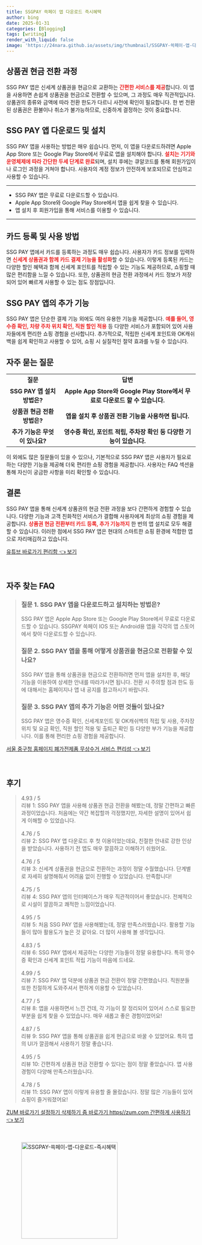 ```yaml
---
title: SSGPAY 쓱페이 앱 다운로드 즉시혜택
author: bing
date: 2025-01-31
categories: [Blogging]
tags: [writing]
render_with_liquid: false
image: 'https://24nara.github.io/assets/img/thumbnail/SSGPAY-쓱페이-앱-다운로드-즉시혜택.webp'
---
```



<h2 id='상품권 현금 전환 과정'>상품권 현금 전환 과정</h2>

<p>SSG PAY 앱은 신세계 상품권을 현금으로 교환하는 <b><span style="color: #ee2323;">간편한 서비스를 제공</span></b>합니다. 이 앱을 사용하면 손쉽게 상품권을 현금으로 전환할 수 있으며, 그 과정도 매우 직관적입니다. 상품권의 종류와 금액에 따라 전환 한도가 다르니 사전에 확인이 필요합니다. 한 번 전환된 상품권은 환불이나 취소가 불가능하므로, 신중하게 결정하는 것이 중요합니다.</p>

<h2 id='SSG PAY 앱 다운로드 및 설치'>SSG PAY 앱 다운로드 및 설치</h2>

<p>SSG PAY 앱을 사용하는 방법은 매우 쉽습니다. 먼저, 이 앱을 다운로드하려면 Apple App Store 또는 Google Play Store에서 무료로 앱을 설치해야 합니다. <b><span style="color: #ee2323;">설치는 기기와 운영체제에 따라 간단한 두세 단계로 완료</span></b>되며, 설치 후에는 큐알코드를 통해 회원가입이나 로그인 과정을 거쳐야 합니다. 사용자의 계정 정보가 안전하게 보호되므로 안심하고 사용할 수 있습니다.</p>

<hr />

<ul>
    <li>SSG PAY 앱은 무료로 다운로드할 수 있습니다.</li>
    <li>Apple App Store와 Google Play Store에서 앱을 쉽게 찾을 수 있습니다.</li>
    <li>앱 설치 후 회원가입을 통해 서비스를 이용할 수 있습니다.</li>
</ul>

<hr />

<h2 id='카드 등록 및 사용 방법'>카드 등록 및 사용 방법</h2>

<p>SSG PAY 앱에서 카드를 등록하는 과정도 매우 쉽습니다. 사용자가 카드 정보를 입력하면 <b><span style="color: #ee2323;">신세계 상품권과 함께 카드 결제 기능을 활성화</span></b>할 수 있습니다. 이렇게 등록된 카드는 다양한 할인 혜택과 함께 신세계 포인트를 적립할 수 있는 기능도 제공하므로, 쇼핑할 때 많은 편리함을 느낄 수 있습니다. 또한, 상품권의 현금 전환 과정에서 카드 정보가 저장되어 있어 빠르게 사용할 수 있는 점도 장점입니다.</p>

<h2 id='SSG PAY 앱의 추가 기능'>SSG PAY 앱의 추가 기능</h2>

<p>SSG PAY 앱은 단순한 결제 기능 외에도 여러 유용한 기능을 제공합니다. <b><span style="color: #ee2323;">예를 들어, 영수증 확인, 차량 주차 위치 확인, 직원 할인 적용</span></b> 등 다양한 서비스가 포함되어 있어 사용자들에게 편리한 쇼핑 경험을 선사합니다. 추가적으로, 적립한 신세계 포인트와 OK캐쉬백을 쉽게 확인하고 사용할 수 있어, 쇼핑 시 실질적인 절약 효과를 누릴 수 있습니다.</p>

<h2 id='자주 묻는 질문'>자주 묻는 질문</h2>

<table>
    <tr>
        <td style="text-align: center; height: 17px;"><b>질문</b></td>
        <td style="text-align: center; height: 17px;"><b>답변</b></td>
    </tr>
    <tr>
        <td style="text-align: center; height: 17px;"><b>SSG PAY 앱 설치 방법은?</b></td>
        <td style="text-align: center; height: 17px;"><b>Apple App Store와 Google Play Store에서 무료로 다운로드 할 수 있습니다.</b></td>
    </tr>
    <tr>
        <td style="text-align: center; height: 17px;"><b>상품권 현금 전환 방법은?</b></td>
        <td style="text-align: center; height: 17px;"><b>앱을 설치 후 상품권 전환 기능을 사용하면 됩니다.</b></td>
    </tr>
    <tr>
        <td style="text-align: center; height: 17px;"><b>추가 기능은 무엇이 있나요?</b></td>
        <td style="text-align: center; height: 17px;"><b>영수증 확인, 포인트 적립, 주차장 확인 등 다양한 기능이 있습니다.</b></td>
    </tr>
</table>

<p>이 외에도 많은 질문들이 있을 수 있으나, 기본적으로 SSG PAY 앱은 사용자가 필요로 하는 다양한 기능을 제공해 더욱 편리한 쇼핑 경험을 제공합니다. 사용자는 FAQ 섹션을 통해 자신이 궁금한 사항을 미리 확인할 수 있습니다.</p>

<h2 id='결론'>결론</h2>

<p>SSG PAY 앱을 통해 신세계 상품권의 현금 전환 과정을 보다 간편하게 경험할 수 있습니다. 다양한 기능과 고객 친화적인 서비스가 결합해 사용자에게 최상의 쇼핑 경험을 제공합니다. <b><span style="color: #ee2323;">상품권 현금 전환부터 카드 등록, 추가 기능까지</span></b> 한 번의 앱 설치로 모두 해결할 수 있습니다. 이러한 점에서 SSG PAY 앱은 현대의 스마트한 쇼핑 환경에 적합한 앱으로 자리매김하고 있습니다.</p>


<p><a class="click-button" title="유튜브 바로가기 편리함" href="https://24nara.github.io/posts/%EC%9C%A0%ED%8A%9C%EB%B8%8C-%EB%B0%94%EB%A1%9C%EA%B0%80%EA%B8%B0-%ED%8E%B8%EB%A6%AC%ED%95%A8/" rel="dofollow">유튜브 바로가기 편리함 👈 보기</a></p><br>
<h2 id='자주_찾는_FAQ'>자주 찾는 FAQ</h2>
<div itemscope="" itemtype="https://schema.org/FAQPage"> 
<blockquote> 
<div itemscope="" itemprop="mainEntity" itemtype="https://schema.org/Question"> 
<h3 itemprop="name">질문 1. SSG PAY 앱을 다운로드하고 설치하는 방법은?</h3> 
<div itemscope="" itemprop="acceptedAnswer" itemtype="https://schema.org/Answer"> 
<span itemprop="text"> 
<p>SSG PAY 앱은 Apple App Store 또는 Google Play Store에서 무료로 다운로드할 수 있습니다. SSGPAY 쓱페이 IOS 또는 Android용 앱을 각각의 앱 스토어에서 찾아 다운로드할 수 있습니다.</p> 
</span> 
</div> 
</div> 

<div itemscope="" itemprop="mainEntity" itemtype="https://schema.org/Question"> 
<h3 itemprop="name">질문 2. SSG PAY 앱을 통해 어떻게 상품권을 현금으로 전환할 수 있나요?</h3> 
<div itemscope="" itemprop="acceptedAnswer" itemtype="https://schema.org/Answer"> 
<span itemprop="text"> 
<p>SSG PAY 앱을 통해 상품권을 현금으로 전환하려면 먼저 앱을 설치한 후, 해당 기능을 이용하여 상세한 안내를 따라가시면 됩니다. 전환 시 주의할 점과 한도 등에 대해서는 홈페이지나 앱 내 공지를 참고하시기 바랍니다.</p> 
</span> 
</div> 
</div> 

<div itemscope="" itemprop="mainEntity" itemtype="https://schema.org/Question"> 
<h3 itemprop="name">질문 3. SSG PAY 앱의 추가 기능은 어떤 것들이 있나요?</h3> 
<div itemscope="" itemprop="acceptedAnswer" itemtype="https://schema.org/Answer"> 
<span itemprop="text"> 
<p>SSG PAY 앱은 영수증 확인, 신세계포인트 및 OK캐쉬백의 적립 및 사용, 주차장 위치 및 요금 확인, 직원 할인 적용 및 출퇴근 확인 등 다양한 부가 기능을 제공합니다. 이를 통해 편리한 쇼핑 경험을 제공합니다.</p> 
</span> 
</div> 
</div> 

</blockquote> 
</div>
<p><a class="click-button" title="서울 중구청 홈페이지 폐가전제품 무상수거 서비스 편리성" href="https://24nara.github.io/posts/%EC%84%9C%EC%9A%B8-%EC%A4%91%EA%B5%AC%EC%B2%AD-%ED%99%88%ED%8E%98%EC%9D%B4%EC%A7%80-%ED%8F%90%EA%B0%80%EC%A0%84%EC%A0%9C%ED%92%88-%EB%AC%B4%EC%83%81%EC%88%98%EA%B1%B0-%EC%84%9C%EB%B9%84%EC%8A%A4-%ED%8E%B8%EB%A6%AC%EC%84%B1/" rel="dofollow">서울 중구청 홈페이지 폐가전제품 무상수거 서비스 편리성 👈 보기</a></p><br>
<h2 id='후기'>후기</h2>
<div itemscope itemtype="https://schema.org/Product">
  <blockquote>
  <div itemprop="review" itemscope itemtype="https://schema.org/Review">
      <div itemprop="reviewRating" itemscope itemtype="https://schema.org/Rating"> <span itemprop="ratingValue">4.93</span> / <span itemprop="bestRating">5</span> </div>
      <span itemprop="reviewBody">리뷰 1: SSG PAY 앱을 사용해 상품권 현금 전환을 해봤는데, 정말 간편하고 빠른 과정이었습니다. 처음에는 약간 복잡할까 걱정했지만, 자세한 설명이 있어서 쉽게 이해할 수 있었습니다.</span>
  </div>
  <br>
  <div itemprop="review" itemscope itemtype="https://schema.org/Review">
      <div itemprop="reviewRating" itemscope itemtype="https://schema.org/Rating"> <span itemprop="ratingValue">4.76</span> / <span itemprop="bestRating">5</span> </div>
      <span itemprop="reviewBody">리뷰 2: SSG PAY 앱 다운로드 후 첫 이용이었는데요, 친절한 안내로 강한 인상을 받았습니다. 사용하기 전 앱도 매우 깔끔하고 이해하기 쉬웠어요.</span>
  </div>
  <br>
  <div itemprop="review" itemscope itemtype="https://schema.org/Review">
      <div itemprop="reviewRating" itemscope itemtype="https://schema.org/Rating"> <span itemprop="ratingValue">4.76</span> / <span itemprop="bestRating">5</span> </div>
      <span itemprop="reviewBody">리뷰 3: 신세계 상품권을 현금으로 전환하는 과정이 정말 수월했습니다. 단계별로 자세히 설명해줘서 어려움 없이 진행할 수 있었습니다. 만족합니다!</span>
  </div>
  <br>
  <div itemprop="review" itemscope itemtype="https://schema.org/Review">
      <div itemprop="reviewRating" itemscope itemtype="https://schema.org/Rating"> <span itemprop="ratingValue">4.75</span> / <span itemprop="bestRating">5</span> </div>
      <span itemprop="reviewBody">리뷰 4: SSG PAY 앱의 인터페이스가 매우 직관적이어서 좋았습니다. 전체적으로 시설이 깔끔하고 쾌적한 느낌이었습니다.</span>
  </div>
  <br>
  <div itemprop="review" itemscope itemtype="https://schema.org/Review">
      <div itemprop="reviewRating" itemscope itemtype="https://schema.org/Rating"> <span itemprop="ratingValue">4.95</span> / <span itemprop="bestRating">5</span> </div>
      <span itemprop="reviewBody">리뷰 5: 처음 SSG PAY 앱을 사용해봤는데, 정말 만족스러웠습니다. 활용할 기능들이 많아 활용도가 높은 것 같아요. 더 많이 사용해 볼 생각입니다.</span>
  </div>
  <br>
  <div itemprop="review" itemscope itemtype="https://schema.org/Review">
      <div itemprop="reviewRating" itemscope itemtype="https://schema.org/Rating"> <span itemprop="ratingValue">4.83</span> / <span itemprop="bestRating">5</span> </div>
      <span itemprop="reviewBody">리뷰 6: SSG PAY 앱에서 제공하는 다양한 기능들이 정말 유용합니다. 특히 영수증 확인과 신세계 포인트 적립 기능이 마음에 드네요.</span>
  </div>
  <br>
  <div itemprop="review" itemscope itemtype="https://schema.org/Review">
      <div itemprop="reviewRating" itemscope itemtype="https://schema.org/Rating"> <span itemprop="ratingValue">4.99</span> / <span itemprop="bestRating">5</span> </div>
      <span itemprop="reviewBody">리뷰 7: SSG PAY 앱 덕분에 상품권 현금 전환이 정말 간편했습니다. 직원분들 또한 친절하게 도와주셔서 편하게 이용할 수 있었습니다.</span>
  </div>
  <br>
  <div itemprop="review" itemscope itemtype="https://schema.org/Review">
      <div itemprop="reviewRating" itemscope itemtype="https://schema.org/Rating"> <span itemprop="ratingValue">4.77</span> / <span itemprop="bestRating">5</span> </div>
      <span itemprop="reviewBody">리뷰 8: 앱을 사용하면서 느낀 건데, 각 기능이 잘 정리되어 있어서 스스로 필요한 부분을 쉽게 찾을 수 있었습니다. 매우 새롭고 좋은 경험이었어요!</span>
  </div>
  <br>
  <div itemprop="review" itemscope itemtype="https://schema.org/Review">
      <div itemprop="reviewRating" itemscope itemtype="https://schema.org/Rating"> <span itemprop="ratingValue">4.87</span> / <span itemprop="bestRating">5</span> </div>
      <span itemprop="reviewBody">리뷰 9: SSG PAY 앱을 통해 상품권을 쉽게 현금으로 바꿀 수 있었어요. 특히 앱의 UI가 깔끔해서 사용하기 정말 좋습니다.</span>
  </div>
  <br>
  <div itemprop="review" itemscope itemtype="https://schema.org/Review">
      <div itemprop="reviewRating" itemscope itemtype="https://schema.org/Rating"> <span itemprop="ratingValue">4.95</span> / <span itemprop="bestRating">5</span> </div>
      <span itemprop="reviewBody">리뷰 10: 간편하게 상품권 현금 전환할 수 있다는 점이 정말 좋았습니다. 앱 사용 경험이 다양해 만족스러웠습니다.</span>
  </div>
  <br>
  <div itemprop="review" itemscope itemtype="https://schema.org/Review">
      <div itemprop="reviewRating" itemscope itemtype="https://schema.org/Rating"> <span itemprop="ratingValue">4.78</span> / <span itemprop="bestRating">5</span> </div>
      <span itemprop="reviewBody">리뷰 11: SSG PAY 앱이 이렇게 유용할 줄 몰랐습니다. 정말 많은 기능들이 있어 쇼핑이 즐거워졌어요!</span>
  </div>
  </blockquote>
</div>
<p><a class="click-button" title="ZUM 바로가기 설정하기 삭제하기 줌 바로가기 https//zum.com 간편하게 사용하기" href="https://24nara.github.io/posts/ZUM-%EB%B0%94%EB%A1%9C%EA%B0%80%EA%B8%B0-%EC%84%A4%EC%A0%95%ED%95%98%EA%B8%B0-%EC%82%AD%EC%A0%9C%ED%95%98%EA%B8%B0-%EC%A4%8C-%EB%B0%94%EB%A1%9C%EA%B0%80%EA%B8%B0-httpszum.com-%EA%B0%84%ED%8E%B8%ED%95%98%EA%B2%8C-%EC%82%AC%EC%9A%A9%ED%95%98%EA%B8%B0/" rel="dofollow">ZUM 바로가기 설정하기 삭제하기 줌 바로가기 https//zum.com 간편하게 사용하기 👈 보기</a></p><br>
<figure class="image"><img src="https://24nara.github.io/assets/img/thumbnail/SSGPAY-쓱페이-앱-다운로드-즉시혜택.webp" alt="SSGPAY-쓱페이-앱-다운로드-즉시혜택" width="256" height="256"></figure>